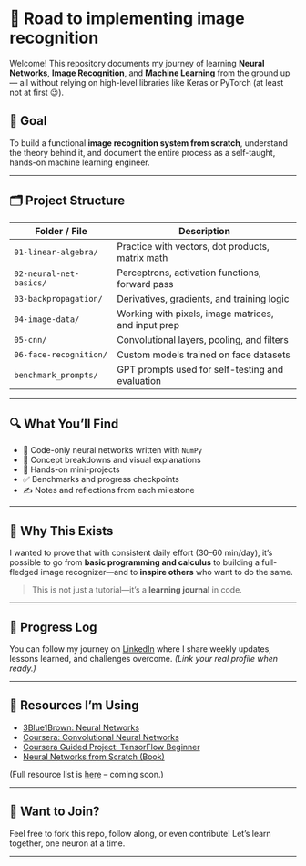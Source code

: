 # 🧠 Road to implementing image recognition

Welcome! This repository documents my journey of learning **Neural Networks**, **Image Recognition**, and **Machine Learning** from the ground up — all without relying on high-level libraries like Keras or PyTorch (at least not at first 😉).

## 🎯 Goal

To build a functional **image recognition system from scratch**, understand the theory behind it, and document the entire process as a self-taught, hands-on machine learning engineer.

---

## 🗂️ Project Structure

| Folder / File            | Description                                           |
|--------------------------|-------------------------------------------------------|
| `01-linear-algebra/`     | Practice with vectors, dot products, matrix math     |
| `02-neural-net-basics/`  | Perceptrons, activation functions, forward pass      |
| `03-backpropagation/`    | Derivatives, gradients, and training logic            |
| `04-image-data/`         | Working with pixels, image matrices, and input prep  |
| `05-cnn/`                | Convolutional layers, pooling, and filters            |
| `06-face-recognition/`   | Custom models trained on face datasets               |
| `benchmark_prompts/`     | GPT prompts used for self-testing and evaluation     |

---

## 🔍 What You’ll Find

- 📘 Code-only neural networks written with `NumPy`
- 🧠 Concept breakdowns and visual explanations
- 🧪 Hands-on mini-projects
- ✅ Benchmarks and progress checkpoints
- ✍️ Notes and reflections from each milestone

---

## 📌 Why This Exists

I wanted to prove that with consistent daily effort (30–60 min/day), it’s possible to go from **basic programming and calculus** to building a full-fledged image recognizer—and to **inspire others** who want to do the same.

> This is not just a tutorial—it’s a **learning journal** in code.

---

## 📅 Progress Log

You can follow my journey on [LinkedIn](https://www.linkedin.com/) where I share weekly updates, lessons learned, and challenges overcome. *(Link your real profile when ready.)*

---

## 🧠 Resources I’m Using

- [3Blue1Brown: Neural Networks](https://www.3blue1brown.com/topics/neural-networks)
- [Coursera: Convolutional Neural Networks](https://www.coursera.org/learn/convolutional-neural-networks)
- [Coursera Guided Project: TensorFlow Beginner](https://www.coursera.org/projects/tensorflow-beginner-basic-image-classification)
- [Neural Networks from Scratch (Book)](https://nnfs.io/)

(Full resource list is [here](./resources.md) – coming soon.)

---

## 🚀 Want to Join?

Feel free to fork this repo, follow along, or even contribute! Let’s learn together, one neuron at a time.

---
